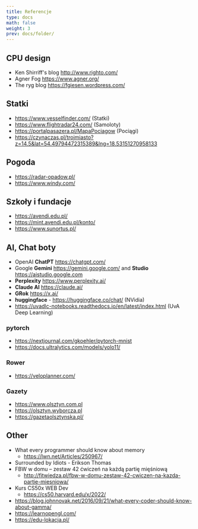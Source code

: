 ```yaml
---
title: Referencje
type: docs
math: false
weight: 3
prev: docs/folder/
---
```


## CPU design

- Ken Shirriff's blog  http://www.righto.com/
- Agner Fog https://www.agner.org/
- The ryg blog  https://fgiesen.wordpress.com/

## Statki
- https://www.vesselfinder.com/ (Statki)
- https://www.flightradar24.com/ (Samoloty)
- https://portalpasazera.pl/MapaPociagow (Pociągi)
- https://czynaczas.pl/trojmiasto?z=14.5&lat=54.49794472315389&lng=18.53151270958133

## Pogoda
- https://radar-opadow.pl/
- https://www.windy.com/

## Szkoły i fundacje
- https://avendi.edu.pl/
- https://mint.avendi.edu.pl/konto/
- https://www.sunortus.pl/

## AI, Chat boty

- OpenAI **ChatPT** https://chatgpt.com/
- Google **Gemini** https://gemini.google.com/ and **Studio** https://aistudio.google.com
- **Perplexity** https://www.perplexity.ai/
- **Claude AI** https://claude.ai/
- **GRok** https://x.ai/
- **huggingface** - https://huggingface.co/chat/ (NVidia)
- https://uvadlc-notebooks.readthedocs.io/en/latest/index.html (UvA Deep Learning)

### pytorch
- https://nextjournal.com/gkoehler/pytorch-mnist
- https://docs.ultralytics.com/models/yolo11/

### Rower
- https://veloplanner.com/

### Gazety

- https://www.olsztyn.com.pl
- https://olsztyn.wyborcza.pl
- https://gazetaolsztynska.pl/


## Other

- What every programmer should know about memory
  - https://lwn.net/Articles/250967/
- Surrounded by Idiots - Erikson Thomas
- FBW w domu – zestaw 42 ćwiczeń na każdą partię mięśniową 
  - http://fitwiedza.pl/fbw-w-domu-zestaw-42-cwiczen-na-kazda-partie-miesniowa/
- Kurs CS50x WEB Dev
  - https://cs50.harvard.edu/x/2022/
- https://blog.johnnovak.net/2016/09/21/what-every-coder-should-know-about-gamma/
- https://learnopengl.com/
- https://edu-lokacja.pl/



